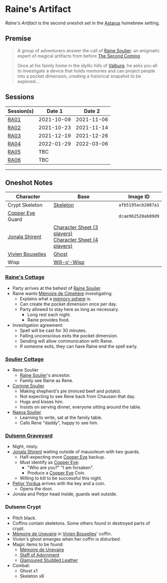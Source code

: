 # Raine's Artifact

*Raine's Artifact* is the second oneshot set in the [Astarus](../celestial-objects/astarus.md) homebrew setting.

## Premise

> A group of adventurers answer the call of [Raine Soulier](../characters/raine-soulier.md): an enigmatic expert of magical artifacts from before [The Second Coming](../history/events/the-second-coming.md).
>
> Once at his family home in the idyllic hills of [Valburg](../civilisations/nilsavnic-alliance/states/valburg.md), he asks you all to investigate a device that holds memories and can project people into a pocket dimension, creating a historical snapshot to be explored...

## Sessions

| Session(s) | Date 1 | Date 2 |
|---| --- | --- |
| [RA01](../sessions/RA01.md) | 2021-10-09 | 2021-11-06 |
| [RA02](../sessions/RA02.md) | 2021-10-23 | 2021-11-14 |
| [RA03](../sessions/RA03.md) | 2021-12-19 | 2021-12-26 |
| [RA04](../sessions/RA04.md) | 2022-01-29 | 2022-03-06 |
| [RA05](../sessions/RA05.md) | TBC | |
| [RA06](../sessions/RA06.md) | TBC | |

---

## Oneshot Notes

| Character | Base | Image ID
| --- | --- | --- |
| Crypt Skeleton | [Skeleton](https://www.dndbeyond.com/monsters/skeleton) | `afb5195acb2087a1` |
| [Copper Eye](../organisations/copper-eye.md) Guard || `dcae962520ab09d9` |
| [Jonala Shirent](../characters/jonala-shirent.md) | [Character Sheet (3 players)](https://www.dndbeyond.com/profile/JessRising/characters/59601657)<br>[Character Sheet (4 players)](https://www.dndbeyond.com/profile/JessRising/characters/64194957) ||
| [Vivien Bouxelles](../characters/vivien-bouxelles.md) | [Ghost](https://www.dndbeyond.com/monsters/ghost) ||
| Wisp | [Will-o'-Wisp](https://www.dndbeyond.com/monsters/will-o-wisp) ||

### [Raine's Cottage](../places/buildings/houses/raines-cottage.md)

- Party arrives at the behest of [Raine Soulier](../characters/raine-soulier.md).
- Raine wants [Mémoire de Cimetière](../items/echneshment/memory-spheres/memoire-de-cimetiere.md) investigating.
  - Explains what a [memory sphere](../items/echneshment/memory-spheres/memory-sphere.md) is.
  - Can create the pocket dimension once per day.
  - Party allowed to stay here as long as necessary.
    - Long rest each night.
    - Raine provides food.
- Investigation agreement:
  - Spell will be cast for 30 minutes.
  - Falling unconscious exits the pocket dimension.
  - Sending will allow communication with Raine.
  - If someone exits, they can have Raine end the spell early.

### [Soulier Cottage](../places/buildings/houses/soulier-cottage.md)

- Rene Soulier
  - [Raine Soulier](../characters/raine-soulier.md)'s ancestor.
  - Family see Raine as Rene.
- [Corinne Soulier](../characters/corinne-soulier.md)
  - Making shepherd's pie (minced beef and potato).
  - Not expecting to see Rene back from Chausain that day.
  - Hugs and kisses him.
  - Insists on serving dinner, everyone sitting around the table.
- [Naeva Soulier](../characters/naeva-soulier.md)
  - Learning to write, sat at the family table.
  - Calls Rene "daddy", happy to see him.

### [Dulsenn Graveyard](../places/structures/dulsenn-graveyard.md)

- Night, misty.
- [Jonala Shirent](../characters/jonala-shirent.md) waiting outside of mausoleum with two guards.
  - Half-expecting more [Copper Eye](../organisations/copper-eye.md) backup.
  - Must identify as [Copper Eye](../organisations/copper-eye.md):
    - "Who are you?" "I am forsaken".
    - Produce a [Copper Eye](../organisations/copper-eye.md) Coin.
  - Willing to kill to be successful this night.
- [Petjor Yordua](../characters/petjor-yordua.md) arrives with the key and a coin.
  - Opens the door.
- Jonala and Petjor head inside, guards wait outside.

### Dulsenn Crypt

- Pitch black.
- Coffins contain skeletons. Some others found in destroyed parts of crypt.
- [Mémoire de Unevaire](../items/echneshment/weapons/memoire-de-unevaire.md) in [Vivien Bouxelles](../characters/vivien-bouxelles.md)' coffin.
- Vivien's ghost emerges when her coffin is disturbed.
- Magic items to be found:
  - [Mémoire de Unevaire](../items/echneshment/weapons/memoire-de-unevaire.md)
  - [Staff of Adornment](https://www.dndbeyond.com/magic-items/staff-of-adornment)
  - [Glamoured Studded Leather](https://www.dndbeyond.com/magic-items/glamoured-studded-leather)
- Combat:
  - Ghost x1
  - Skeleton x6
